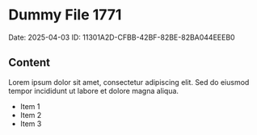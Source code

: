 # Dummy File 1771

Date: 2025-04-03
ID: 11301A2D-CFBB-42BF-82BE-82BA044EEEB0

## Content

Lorem ipsum dolor sit amet, consectetur adipiscing elit.
Sed do eiusmod tempor incididunt ut labore et dolore magna aliqua.

* Item 1
* Item 2
* Item 3

